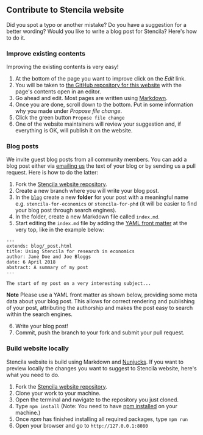 ## Contribute to Stencila website

Did you spot a typo or another mistake? Do you have a suggestion for a better wording?
Would you like to write a blog post for Stencila? Here's how to do it.

### Improve existing contents

Improving the existing contents is very easy!

1. At the bottom of the page you want to improve click on the *Edit* link.
2. You will be taken to [the GitHub repository for this website](stencila-website-repo) with the page's contents open in an editor.
3. Go ahead and edit. Most pages are written using [Markdown](markdown).
4. Once you are done, scroll down to the bottom. Put in some information why you made under
*Propose file change*.
5. Click the green button `Propose file change`
6. One of the website maintainers will review your suggestion and, if everything is OK,
will publish it on the website.

### Blog posts

We invite guest blog posts from all community members. You can add a blog post
either via [emailing us](mailto:hello@stenci.la) the text of your blog or
by sending us a pull request. Here is how to do the latter:

1. Fork the [Stencila website repository](stencila-website-repo).
2. Create a new branch where you will write your blog post.
3. In the [`blog`](blog) create a new **folder** for your post with a meaningful name e.g. `stencila-for-economics` or `stencila-for-phd` (it will be easier to find your blog post through search engines).
4. In the folder, create a new Markdown file called `index.md`.
5. Start editing the `index.md` file by adding the [YAML front matter](http://assemble.io/docs/YAML-front-matter.html) at the very top,
like in the example below:

```
---
extends: blog/_post.html
title: Using Stencila for research in economics
author: Jane Doe and Joe Bloggs
date: 6 April 2018
abstract: A summary of my post
---

The start of my post on a very interesting subject...
```

**Note** Please use a YAML front matter as shown below, providing
some meta data about your blog post. This allows for correct rendering and
publishing of your post, attributing the authorship and makes the post
easy to search within the search engines.


6. Write your blog post!
7. Commit, push the branch to your fork and submit your pull request.

### Build website locally

Stencila website is build using Markdown and [Nunjucks][nunjucks]. If you want to preview locally the changes you want to suggest to Stencila website, here's what you need to do.

1. Fork the [Stencila website repository][stencila-website-repo].
2. Clone your work to your machine.
3. Open the terminal and navigate to the repository you just cloned.
4. Type `npm install` (Note: You need to have [npm installed](https://www.npmjs.com/get-npm) on your machine.)
5. Once *npm* has finished installing all required packages, type `npm run`
6. Open your browser and go to `http://127.0.0.1:8080`




[stencila-site]: http://stenci.la/
[nunjucks]: https://mozilla.github.io/nunjucks/
[stencila-website-repo]: https://github.com/stencila/website
[markdown]: https://daringfireball.net/projects/markdown
